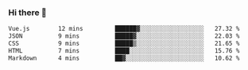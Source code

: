 ### Hi there 👋

<!--
**urzz/urzz** is a ✨ _special_ ✨ repository because its `README.md` (this file) appears on your GitHub profile.

Here are some ideas to get you started:

- 🔭 I’m currently working on ...
- 🌱 I’m currently learning ...
- 👯 I’m looking to collaborate on ...
- 🤔 I’m looking for help with ...
- 💬 Ask me about ...
- 📫 How to reach me: ...
- 😄 Pronouns: ...
- ⚡ Fun fact: ...
-->

<!--START_SECTION:waka-->

```txt
Vue.js        12 mins         ██████▓░░░░░░░░░░░░░░░░░░   27.32 %
JSON          9 mins          █████▓░░░░░░░░░░░░░░░░░░░   22.03 %
CSS           9 mins          █████▒░░░░░░░░░░░░░░░░░░░   21.65 %
HTML          7 mins          ████░░░░░░░░░░░░░░░░░░░░░   15.76 %
Markdown      4 mins          ██▓░░░░░░░░░░░░░░░░░░░░░░   10.62 %
```

<!--END_SECTION:waka-->
